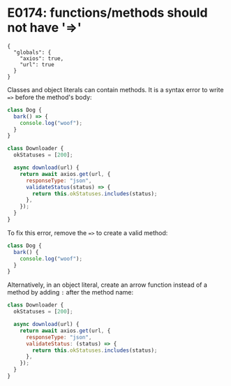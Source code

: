 # E0174: functions/methods should not have '=>'

```config-for-examples
{
  "globals": {
    "axios": true,
    "url": true
  }
}
```

Classes and object literals can contain methods. It is a syntax error to write
`=>` before the method's body:

```javascript
class Dog {
  bark() => {
    console.log("woof");
  }
}

class Downloader {
  okStatuses = [200];

  async download(url) {
    return await axios.get(url, {
      responseType: "json",
      validateStatus(status) => {
        return this.okStatuses.includes(status);
      },
    });
  }
}
```

To fix this error, remove the `=>` to create a valid method:

```javascript
class Dog {
  bark() {
    console.log("woof");
  }
}
```

Alternatively, in an object literal, create an arrow function instead of a
method by adding `:` after the method name:

```javascript
class Downloader {
  okStatuses = [200];

  async download(url) {
    return await axios.get(url, {
      responseType: "json",
      validateStatus: (status) => {
        return this.okStatuses.includes(status);
      },
    });
  }
}
```
